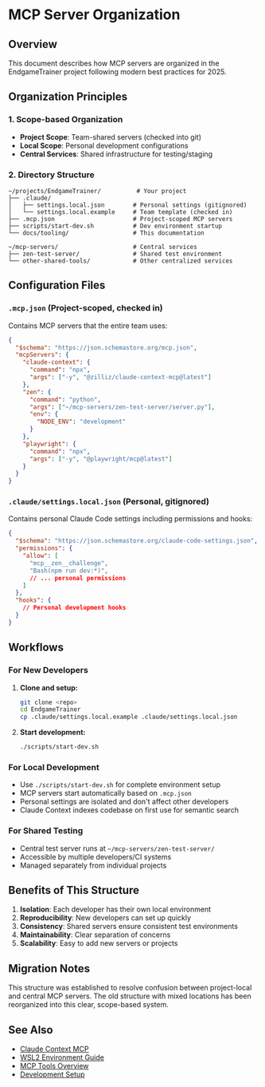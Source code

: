 # MCP Server Organization

## Overview

This document describes how MCP servers are organized in the EndgameTrainer project following modern best practices for 2025.

## Organization Principles

### 1. **Scope-based Organization**
- **Project Scope**: Team-shared servers (checked into git)
- **Local Scope**: Personal development configurations
- **Central Services**: Shared infrastructure for testing/staging

### 2. **Directory Structure**

```
~/projects/EndgameTrainer/          # Your project
├── .claude/
│   ├── settings.local.json        # Personal settings (gitignored)
│   └── settings.local.example     # Team template (checked in)
├── .mcp.json                      # Project-scoped MCP servers
├── scripts/start-dev.sh           # Dev environment startup
└── docs/tooling/                  # This documentation

~/mcp-servers/                     # Central services
├── zen-test-server/               # Shared test environment
└── other-shared-tools/            # Other centralized services
```

## Configuration Files

### `.mcp.json` (Project-scoped, checked in)
Contains MCP servers that the entire team uses:

```json
{
  "$schema": "https://json.schemastore.org/mcp.json",
  "mcpServers": {
    "claude-context": {
      "command": "npx",
      "args": ["-y", "@zilliz/claude-context-mcp@latest"]
    },
    "zen": {
      "command": "python",
      "args": ["~/mcp-servers/zen-test-server/server.py"],
      "env": {
        "NODE_ENV": "development"
      }
    },
    "playwright": {
      "command": "npx",
      "args": ["-y", "@playwright/mcp@latest"]
    }
  }
}
```

### `.claude/settings.local.json` (Personal, gitignored)
Contains personal Claude Code settings including permissions and hooks:

```json
{
  "$schema": "https://json.schemastore.org/claude-code-settings.json",
  "permissions": {
    "allow": [
      "mcp__zen__challenge",
      "Bash(npm run dev:*)",
      // ... personal permissions
    ]
  },
  "hooks": {
    // Personal development hooks
  }
}
```

## Workflows

### For New Developers

1. **Clone and setup:**
   ```bash
   git clone <repo>
   cd EndgameTrainer
   cp .claude/settings.local.example .claude/settings.local.json
   ```

2. **Start development:**
   ```bash
   ./scripts/start-dev.sh
   ```

### For Local Development

- Use `./scripts/start-dev.sh` for complete environment setup
- MCP servers start automatically based on `.mcp.json`
- Personal settings are isolated and don't affect other developers
- Claude Context indexes codebase on first use for semantic search

### For Shared Testing

- Central test server runs at `~/mcp-servers/zen-test-server/`
- Accessible by multiple developers/CI systems
- Managed separately from individual projects

## Benefits of This Structure

1. **Isolation**: Each developer has their own local environment
2. **Reproducibility**: New developers can set up quickly
3. **Consistency**: Shared servers ensure consistent test environments
4. **Maintainability**: Clear separation of concerns
5. **Scalability**: Easy to add new servers or projects

## Migration Notes

This structure was established to resolve confusion between project-local and central MCP servers. The old structure with mixed locations has been reorganized into this clear, scope-based system.

## See Also

- [Claude Context MCP](mcp-claude-context.md)
- [WSL2 Environment Guide](../guides/wsl2.md)
- [MCP Tools Overview](mcp-overview.md)
- [Development Setup](../../CLAUDE.md)